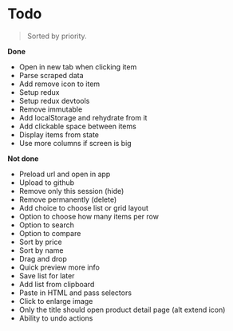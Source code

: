 # Todo

> Sorted by priority.

__Done__

- Open in new tab when clicking item
- Parse scraped data
- Add remove icon to item
- Setup redux
- Setup redux devtools
- Remove immutable
- Add localStorage and rehydrate from it
- Add clickable space between items
- Display items from state
- Use more columns if screen is big

__Not done__

- Preload url and open in app
- Upload to github
- Remove only this session (hide)
- Remove permanently (delete)
- Add choice to choose list or grid layout
- Option to choose how many items per row
- Option to search
- Option to compare
- Sort by price
- Sort by name
- Drag and drop
- Quick preview more info
- Save list for later
- Add list from clipboard
- Paste in HTML and pass selectors
- Click to enlarge image
- Only the title should open product detail page (alt extend icon)
- Ability to undo actions